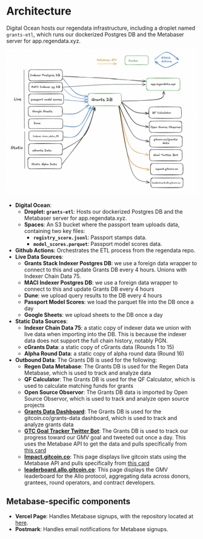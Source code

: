# Architecture
Digital Ocean hosts our regendata infrastructure, including a droplet named `grants-etl`, which runs our dockerized Postgres DB and the Metabaser server for app.regendata.xyz.

![Regen Data Architecture](assets/regendata_architecture.png)

- **Digital Ocean**:
    - **Droplet: `grants-etl`**: Hosts our dockerized Postgres DB and the Metabaser server for app.regendata.xyz.
    - **Spaces**: An S3 bucket where the passport team uploads data, containing two key files:
        - **`registry_score.jsonl`**: Passport stamps data.
        - **`model_scores.parquet`**: Passport model scores data.
- **Github Actions**: Orchestrates the ETL process from the regendata repo.
- **Live Data Sources**:
    - **Grants Stack Indexer Postgres DB**: we use a foreign data wrapper to connect to this and update Grants DB every 4 hours. Unions with Indexer Chain Data 75.
    - **MACI Indexer Postgres DB**: we use a foreign data wrapper to connect to this and update Grants DB every 4 hours
    - **Dune**: we upload query results to the DB every 4 hours
    - **Passport Model Scores**: we load the parquet file into the DB once a day
    - **Google Sheets**: we upload sheets to the DB once a day
- **Static Data Sources**:
    - **Indexer Chain Data 75**: a static copy of indexer data we union with live data when importing into the DB. This is because the indexer data does not support the full chain history, notably PGN. 
    - **cGrants Data**: a static copy of cGrants data (Rounds 1 to 15)
    - **Alpha Round Data**: a static copy of alpha round data (Round 16)
- **Outbound Data**: The Grants DB is used for the following:
    - **Regen Data Metabase**: The Grants DB is used for the Regen Data Metabase, which is used to track and analyze data
    - **QF Calculator**: The Grants DB is used for the QF Calculator, which is used to calculate matching funds for grants
    - **Open Source Observor**: The Grants DB data is imported by Open Source Observor, which is used to track and analyze open source projects
    - **[Grants Data Dashboard](https://gitcoin.co/grants-data)**: The Grants DB is used for the gitcoin.co/grants-data dashboard, which is used to track and analyze grants data
    - **[GTC Goal Tracker Twitter Bot](https://x.com/gtc_goaltracker)**: The Grants DB is used to track our progress toward our GMV goal and tweeted out once a day. This uses the Metabase API to get the data and pulls specifically from [this card](https://app.regendata.xyz/question/196-allo-gmv) 
    - **[Impact.gitcoin.co](https://impact.gitcoin.co)**: This page displays live gitcoin stats using the Metabase API and pulls specifically from [this card](https://app.regendata.xyz/question/328-gitcoin-high-level-stats) 
    - **[leaderboard.allo.gitcoin.co](https://leaderboard.allo.gitcoin.co)**: This page displays the GMV leaderboard for the Allo protocol, aggregating data across donors, grantees, round operators, and contract developers. 

## Metabase-specific components
- **Vercel Page**: Handles Metabase signups, with the repository located at [here](https://github.com/supermodularxyz/regendata.xyz). 
- **Postmark**: Handles email notifications for Metabase signups.